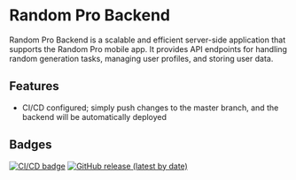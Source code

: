 # Random Pro Backend

Random Pro Backend is a scalable and efficient server-side application that supports the Random Pro mobile app. It provides API endpoints for handling random generation tasks, managing user profiles, and storing user data.

## Features

- CI/CD configured; simply push changes to the master branch, and the backend will be automatically deployed

## Badges

[![CI/CD badge](https://img.shields.io/badge/CI%2FCD-GitHub%20Actions-blue)](https://github.com/V1taS/Random-Pro-Backend/actions)
[![GitHub release (latest by date)](https://img.shields.io/github/v/release/V1taS/Random-Pro-Backend)](https://github.com/V1taS/Random-Pro-Backend/releases)
